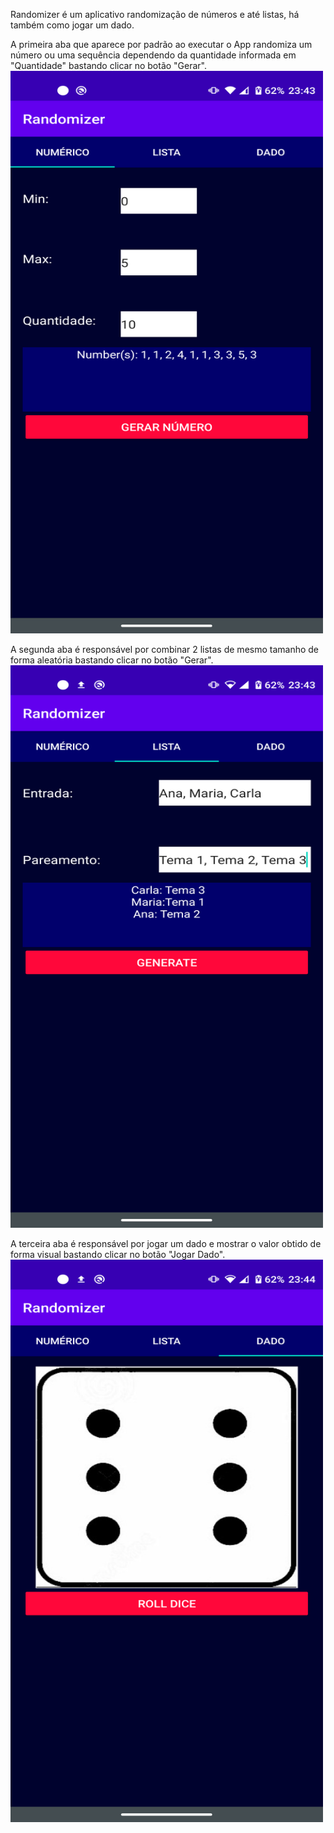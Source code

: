 Randomizer é um aplicativo randomização de números e até listas, há também como jogar um dado.

A primeira aba que aparece por padrão ao executar o App randomiza um número ou uma sequência dependendo da quantidade informada em "Quantidade" bastando clicar no botão "Gerar".
<img src="Screenshots/RandNum.png" width="500" height="900">


A segunda aba é responsável por combinar 2 listas de mesmo tamanho de forma aleatória bastando clicar no botão "Gerar".
<img src="Screenshots/RandList.png" width="500" height="900">


A terceira aba é responsável por jogar um dado e mostrar o valor obtido de forma visual bastando clicar no botão "Jogar Dado".
<img src="Screenshots/RandDice.png" width="500" height="900">

